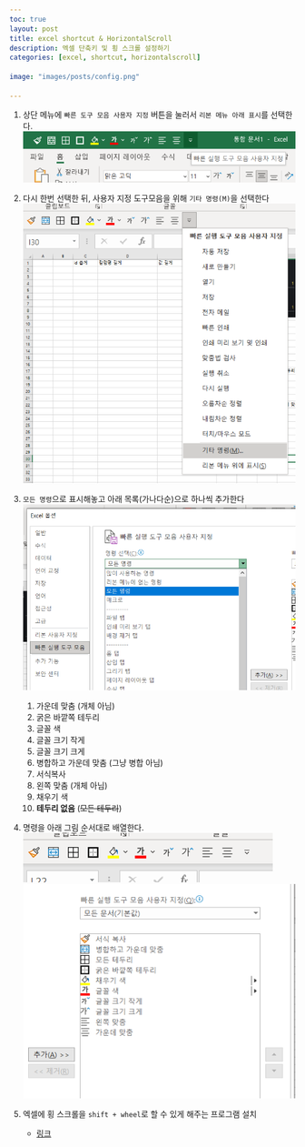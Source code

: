 ```yaml
---
toc: true
layout: post
title: excel shortcut & HorizontalScroll
description: 엑셀 단축키 및 횡 스크롤 설정하기
categories: [excel, shortcut, horizontalscroll]

image: "images/posts/config.png"

---
```


1. 상단 메뉴에 `빠른 도구 모음 사용자 지정` 버튼을 눌러서 `리본 메뉴 아래 표시`를 선택한다.
    ![20220607175742](https://raw.githubusercontent.com/is2js/screenshots/main/20220607175742.png)

2. 다시 한번 선택한 뒤, 사용자 지정 도구모음을 위해 `기타 명령(M)`을 선택한다
    ![20220607175813](https://raw.githubusercontent.com/is2js/screenshots/main/20220607175813.png)

3. `모든 명령`으로 표시해놓고 아래 목록(가나다순)으로 하나씩 추가한다
    ![20220607175855](https://raw.githubusercontent.com/is2js/screenshots/main/20220607175855.png)

    1. 가운데 맞춤 (개체 아님)
    2. 굵은 바깥쪽 테두리
    3. 글꼴 색
    4. 글꼴 크기 작게
    5. 글꼴 크기 크게
    6. 병합하고 가운데 맞춤 (그냥 병합 아님)
    7. 서식복사
    8. 왼쪽 맞춤 (개체 아님)
    9. 채우기 색
    10. **테두리 없음** (~~모든 테두리~~)

4. 명령을 아래 그림 순서대로 배열한다.
    ![20220607180023](https://raw.githubusercontent.com/is2js/screenshots/main/20220607180023.png)
    ![20220607180035](https://raw.githubusercontent.com/is2js/screenshots/main/20220607180035.png)


5. 엑셀에 횡 스크롤을 `shift + wheel`로 할 수 있게 해주는 프로그램 설치
    - [링크](https://github.com/is2js/is2js/blob/main/XLHscrollSetup.exe)